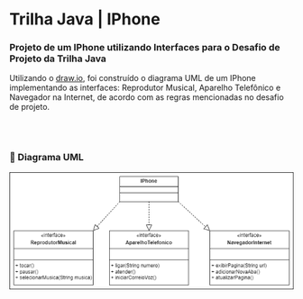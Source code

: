 
# Trilha Java | IPhone

### Projeto de um IPhone utilizando Interfaces para o Desafio de Projeto da Trilha Java

Utilizando o [draw.io](https://app.diagrams.net/), foi construído o diagrama UML de um IPhone implementando as interfaces: Reprodutor Musical, Aparelho Telefônico e Navegador na Internet, de acordo com as regras mencionadas no desafio de projeto.

<br>
<br>


### 📌 Diagrama UML

![UML](https://github.com/claricealvs/trilha-java/blob/main/IPhone/src/img/UML_IPhone.png?raw=true)
